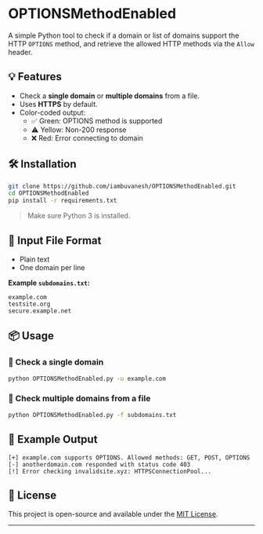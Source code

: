 # OPTIONSMethodEnabled

A simple Python tool to check if a domain or list of domains support the HTTP `OPTIONS` method, and retrieve the allowed HTTP methods via the `Allow` header.

## 💡 Features

- Check a **single domain** or **multiple domains** from a file.
- Uses **HTTPS** by default.
- Color-coded output:
  - ✅ Green: OPTIONS method is supported
  - ⚠️ Yellow: Non-200 response
  - ❌ Red: Error connecting to domain

## 🛠️ Installation

```bash
git clone https://github.com/iambuvanesh/OPTIONSMethodEnabled.git
cd OPTIONSMethodEnabled
pip install -r requirements.txt
````

> Make sure Python 3 is installed.

## 📁 Input File Format

* Plain text
* One domain per line

**Example `subdomains.txt`:**

```
example.com
testsite.org
secure.example.net
```

## 📦 Usage

### 🔹 Check a single domain

```bash
python OPTIONSMethodEnabled.py -u example.com
```

### 🔹 Check multiple domains from a file

```bash
python OPTIONSMethodEnabled.py -f subdomains.txt
```

## 📄 Example Output

```
[+] example.com supports OPTIONS. Allowed methods: GET, POST, OPTIONS
[-] anotherdomain.com responded with status code 403
[!] Error checking invalidsite.xyz: HTTPSConnectionPool...
```

## 📜 License

This project is open-source and available under the [MIT License](https://github.com/iambuvanesh/OPTIONSMethodEnabled/blob/main/LICENSE).

---
